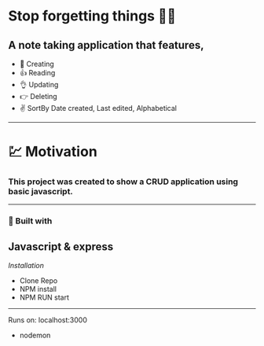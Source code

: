 # Stop forgetting things  👀🐵

## A note taking application that features,
- 👊 Creating
- 👍 Reading
- 👌 Updating 
- 👉 Deleting 
- ✌️ SortBy Date created, Last edited, Alphabetical

---

# 💹 Motivation 

### This project was created to show a CRUD application using basic javascript. 

---

### 🔨 Built with

## Javascript & express

*Installation*
 - Clone Repo
 - NPM install
 - NPM RUN start


---

Runs on: localhost:3000
- nodemon
